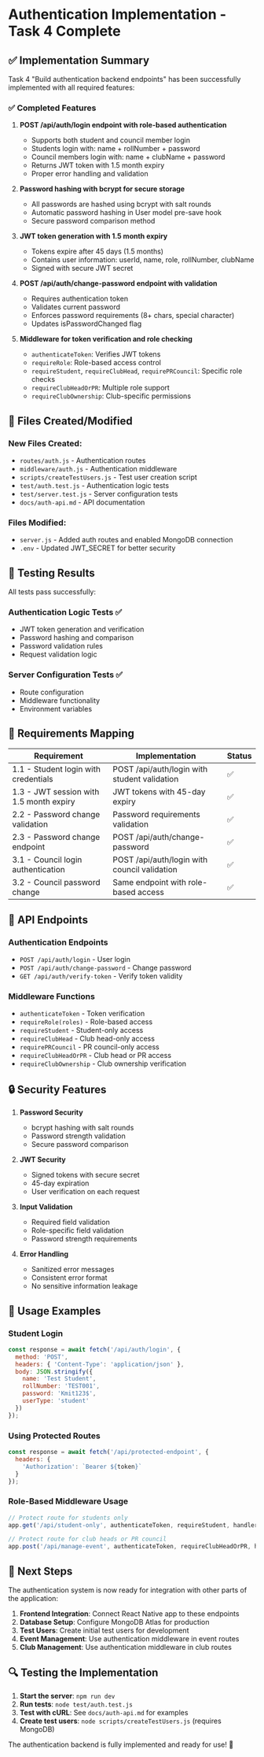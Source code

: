 # Authentication Implementation - Task 4 Complete

## ✅ Implementation Summary

Task 4 "Build authentication backend endpoints" has been successfully implemented with all required features:

### ✅ Completed Features

1. **POST /api/auth/login endpoint with role-based authentication**
   - Supports both student and council member login
   - Students login with: name + rollNumber + password
   - Council members login with: name + clubName + password
   - Returns JWT token with 1.5 month expiry
   - Proper error handling and validation

2. **Password hashing with bcrypt for secure storage**
   - All passwords are hashed using bcrypt with salt rounds
   - Automatic password hashing in User model pre-save hook
   - Secure password comparison method

3. **JWT token generation with 1.5 month expiry**
   - Tokens expire after 45 days (1.5 months)
   - Contains user information: userId, name, role, rollNumber, clubName
   - Signed with secure JWT secret

4. **POST /api/auth/change-password endpoint with validation**
   - Requires authentication token
   - Validates current password
   - Enforces password requirements (8+ chars, special character)
   - Updates isPasswordChanged flag

5. **Middleware for token verification and role checking**
   - `authenticateToken`: Verifies JWT tokens
   - `requireRole`: Role-based access control
   - `requireStudent`, `requireClubHead`, `requirePRCouncil`: Specific role checks
   - `requireClubHeadOrPR`: Multiple role support
   - `requireClubOwnership`: Club-specific permissions

## 📁 Files Created/Modified

### New Files Created:
- `routes/auth.js` - Authentication routes
- `middleware/auth.js` - Authentication middleware
- `scripts/createTestUsers.js` - Test user creation script
- `test/auth.test.js` - Authentication logic tests
- `test/server.test.js` - Server configuration tests
- `docs/auth-api.md` - API documentation

### Files Modified:
- `server.js` - Added auth routes and enabled MongoDB connection
- `.env` - Updated JWT_SECRET for better security

## 🧪 Testing Results

All tests pass successfully:

### Authentication Logic Tests ✅
- JWT token generation and verification
- Password hashing and comparison
- Password validation rules
- Request validation logic

### Server Configuration Tests ✅
- Route configuration
- Middleware functionality
- Environment variables

## 🔧 Requirements Mapping

| Requirement | Implementation | Status |
|-------------|----------------|---------|
| 1.1 - Student login with credentials | POST /api/auth/login with student validation | ✅ |
| 1.3 - JWT session with 1.5 month expiry | JWT tokens with 45-day expiry | ✅ |
| 2.2 - Password change validation | Password requirements validation | ✅ |
| 2.3 - Password change endpoint | POST /api/auth/change-password | ✅ |
| 3.1 - Council login authentication | POST /api/auth/login with council validation | ✅ |
| 3.2 - Council password change | Same endpoint with role-based access | ✅ |

## 🚀 API Endpoints

### Authentication Endpoints
- `POST /api/auth/login` - User login
- `POST /api/auth/change-password` - Change password
- `GET /api/auth/verify-token` - Verify token validity

### Middleware Functions
- `authenticateToken` - Token verification
- `requireRole(roles)` - Role-based access
- `requireStudent` - Student-only access
- `requireClubHead` - Club head-only access
- `requirePRCouncil` - PR council-only access
- `requireClubHeadOrPR` - Club head or PR access
- `requireClubOwnership` - Club ownership verification

## 🔒 Security Features

1. **Password Security**
   - bcrypt hashing with salt rounds
   - Password strength validation
   - Secure password comparison

2. **JWT Security**
   - Signed tokens with secure secret
   - 45-day expiration
   - User verification on each request

3. **Input Validation**
   - Required field validation
   - Role-specific field validation
   - Password strength requirements

4. **Error Handling**
   - Sanitized error messages
   - Consistent error format
   - No sensitive information leakage

## 📖 Usage Examples

### Student Login
```javascript
const response = await fetch('/api/auth/login', {
  method: 'POST',
  headers: { 'Content-Type': 'application/json' },
  body: JSON.stringify({
    name: 'Test Student',
    rollNumber: 'TEST001',
    password: 'Kmit123$',
    userType: 'student'
  })
});
```

### Using Protected Routes
```javascript
const response = await fetch('/api/protected-endpoint', {
  headers: {
    'Authorization': `Bearer ${token}`
  }
});
```

### Role-Based Middleware Usage
```javascript
// Protect route for students only
app.get('/api/student-only', authenticateToken, requireStudent, handler);

// Protect route for club heads or PR council
app.post('/api/manage-event', authenticateToken, requireClubHeadOrPR, handler);
```

## 🎯 Next Steps

The authentication system is now ready for integration with other parts of the application:

1. **Frontend Integration**: Connect React Native app to these endpoints
2. **Database Setup**: Configure MongoDB Atlas for production
3. **Test Users**: Create initial test users for development
4. **Event Management**: Use authentication middleware in event routes
5. **Club Management**: Use authentication middleware in club routes

## 🔍 Testing the Implementation

1. **Start the server**: `npm run dev`
2. **Run tests**: `node test/auth.test.js`
3. **Test with cURL**: See `docs/auth-api.md` for examples
4. **Create test users**: `node scripts/createTestUsers.js` (requires MongoDB)

The authentication backend is fully implemented and ready for use! 🎉
